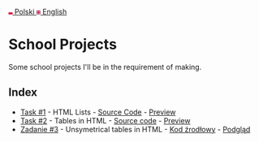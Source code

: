 <a href="https://jmalawka.github.io/school/README_PL"><img src="https://raw.githubusercontent.com/lipis/flag-icons/main/flags/1x1/pl.svg" width="8" height="8"> Polski </a>
<a href="https://jmalawka.github.io/school/"><img src="https://raw.githubusercontent.com/lipis/flag-icons/main/flags/1x1/gb.svg" width="8" height="8"> English </a>

# School Projects
Some school projects I'll be in the requirement of making.

## Index
- [Task #1](https://raw.githubusercontent.com/jmalawka/school/main/tasks/html/lists/task.png) - HTML Lists - [Source Code](https://github.com/jmalawka/school/blob/main/tasks/html/lists/index.html) - [Preview](https://jmalawka.github.io/school/preview?task=lists)
- [Task #2](https://raw.githubusercontent.com/jmalawka/school/main/tasks/html/tables/task.pdf) - Tables in HTML - [Source code](https://github.com/jmalawka/school/blob/main/tasks/html/tables/index.html) - [Preview](https://jmalawka.github.io/school/preview?task=tables)
- [Zadanie #3](https://raw.githubusercontent.com/jmalawka/school/main/tasks/html/unsymetrical-tables/task.pdf) - Unsymetrical tables in HTML - [Kod źrodłowy](https://github.com/jmalawka/school/blob/main/tasks/html/unsymetrical-tables/index.html) - [Podgląd](https://jmalawka.github.io/school/preview?task=tables)